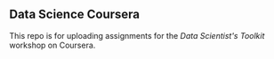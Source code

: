 ## Data Science Coursera

This repo is for uploading assignments for the *Data Scientist's Toolkit* workshop on Coursera.
